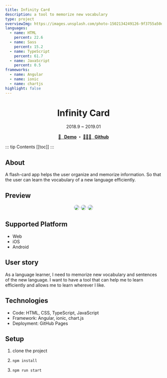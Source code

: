 ```yaml
---
title: Infinity Card
description: a tool to memorize new vocabulary
type: project
overviewImg: https://images.unsplash.com/photo-1502134249126-9f3755a50d78?ixlib=rb-1.2.1&auto=format&fit=crop&w=2700&q=80
languages:
  - name: HTML
    percent: 22.6
  - name: Sass
    percent: 15.2
  - name: TypeScript
    percent: 61.7
  - name: JavaScript
    percent: 0.5
frameworks:
  - name: Angular
  - name: ionic
  - name: chartjs
highlight: false
---
```


<h1 align="center">Infinity Card</h1>
<div align="center">2018.9 ~ 2019.01</div>

<p align="center">
  <strong>
    <a href="https://jooyoo.github.io/ionic-infinityCard" target="_blank">🚀 &nbsp; Demo</a>
    ・ <a href="https://github.com/JooYoo/js-dailySpinner" target="_blank">👨🏻‍💻 &nbsp; Github</a>
  </strong>
</p>

::: tip Contents
[[toc]]
:::

## About

A flash-card app helps the user organize and memorize information. So that the user can learn the vocabulary of a new language efficiently.

## Preview

<p align="center">
    <img style="border-radius: 10px; border: 1px lightgray solid;" src="https://farm5.staticflickr.com/4849/33097439698_af16aa6a72.jpg" />
    <img style="border-radius: 10px; border: 1px lightgray solid;" src="https://farm5.staticflickr.com/4881/40008301783_f2ae188bd9.jpg" />
    <img style="border-radius: 10px; border: 1px lightgray solid;" src="https://farm5.staticflickr.com/4867/46248552374_8a722797a1.jpg" />
</p>

## Supported Platform

- Web
- iOS
- Android

## **User story**

As a language learner, I need to memorize new vocabulary and sentences of the new language. I want to have a tool that can help me to learn efficiently and allows me to learn wherever I like.

## **Technologies**

- Code: HTML, CSS, TypeScript, JavaScript
- Framework: Angular, ionic, chart.js
- Deployment: GitHub Pages

## **Setup**

1. clone the project

2. `npm install`

3. `npm run start`

